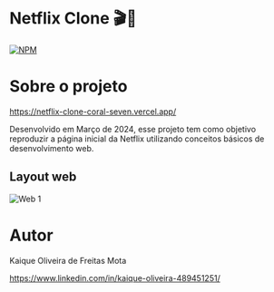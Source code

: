 # Netflix Clone 🎬🔴
[![NPM](https://img.shields.io/npm/l/react)](https://github.com/Ka1quee/Youtube-Clone/blob/main/LICENSE) 

# Sobre o projeto

https://netflix-clone-coral-seven.vercel.app/

Desenvolvido em Março de 2024, esse projeto tem como objetivo reproduzir a página inicial da Netflix utilizando conceitos básicos de desenvolvimento web.

## Layout web
![Web 1](https://i.imgur.com/Pk5uBD8.png)

# Autor

Kaique Oliveira de Freitas Mota

https://www.linkedin.com/in/kaique-oliveira-489451251/
